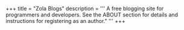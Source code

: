 +++
title = "Zola Blogs"
description = '''
A free blogging site for programmers
and developers. See the ABOUT section
for details and instructions
for registering as an author."
'''
+++
